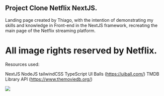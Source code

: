 ## Project Clone Netflix NextJS.

Landing page created by Thiago, with the intention of demonstrating my skills and knowledge in Front-end in the NextJS framework, recreating the main page of the Netflix streaming platform.

# All image rights reserved by Netflix.

Resources used:

NextJS
NodeJS
tailwindCSS
TypeScript
UI Balls (https://uiball.com/)
TMDB Library API (https://www.themoviedb.org/)

<img src="https://i.ibb.co/KWxSn7G/bannerclonenetflix.png" />